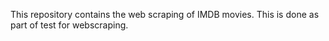 This repository contains the web scraping of IMDB movies. This is done as part of test for webscraping.